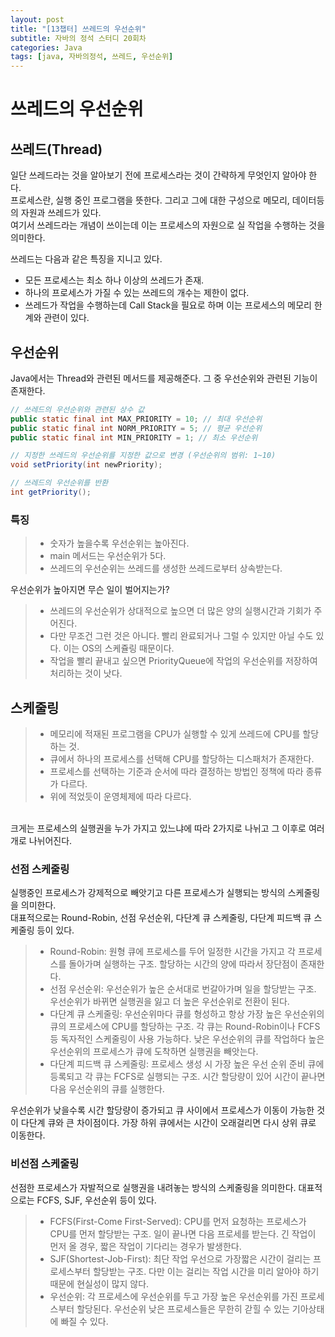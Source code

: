 ```yaml
---
layout: post
title: "[13챕터] 쓰레드의 우선순위"
subtitle: 자바의 정석 스터디 20회차
categories: Java
tags: [java, 자바의정석, 쓰레드, 우선순위]
---
```


# 쓰레드의 우선순위

## 쓰레드(Thread)
일단 쓰레드라는 것을 알아보기 전에 프로세스라는 것이 간략하게 무엇인지 알아야 한다.<br/>
프로세스란, 실행 중인 프로그램을 뜻한다. 그리고 그에 대한 구성으로 메모리, 데이터등의 자원과 쓰레드가 있다.<br/>
여기서 쓰레드라는 개념이 쓰이는데 이는 프로세스의 자원으로 실 작업을 수행하는 것을 의미한다.

쓰레드는 다음과 같은 특징을 지니고 있다.
- 모든 프로세스는 최소 하나 이상의 쓰레드가 존재.
- 하나의 프로세스가 가질 수 있는 쓰레드의 개수는 제한이 없다.
- 쓰레드가 작업을 수행하는데 Call Stack을 필요로 하며 이는 프로세스의 메모리 한계와 관련이 있다.

## 우선순위
Java에서는 Thread와 관련된 메서드를 제공해준다. 그 중 우선순위와 관련된 기능이 존재한다.
```java
// 쓰레드의 우선순위와 관련된 상수 값
public static final int MAX_PRIORITY = 10; // 최대 우선순위
public static final int NORM_PRIORITY = 5; // 평균 우선순위
public static final int MIN_PRIORITY = 1; // 최소 우선순위

// 지정한 쓰레드의 우선순위를 지정한 값으로 변경 (우선순위의 범위: 1~10)
void setPriority(int newPriority);

// 쓰레드의 우선순위를 반환
int getPriority();
```
### 특징
> - 숫자가 높을수록 우선순위는 높아진다.
> - main 메서드는 우선순위가 5다.
> - 쓰레드의 우선순위는 쓰레드를 생성한 쓰레드로부터 상속받는다.

우선순위가 높아지면 무슨 일이 벌어지는가?
> - 쓰레드의 우선순위가 상대적으로 높으면 더 많은 양의 실행시간과 기회가 주어진다.
> - 다만 무조건 그런 것은 아니다. 빨리 완료되거나 그럴 수 있지만 아닐 수도 있다. 이는 OS의 스케쥴링 때문이다.
> - 작업을 빨리 끝내고 싶으면 PriorityQueue에 작업의 우선순위를 저장하여 처리하는 것이 낫다.

## 스케줄링
> - 메모리에 적재된 프로그램을 CPU가 실행할 수 있게 쓰레드에 CPU를 할당하는 것.
> - 큐에서 하나의 프로세스를 선택해 CPU를 할당하는 디스패처가 존재한다.
> - 프로세스를 선택하는 기준과 순서에 따라 결정하는 방법인 정책에 따라 종류가 다르다.
> - 위에 적었듯이 운영체제에 따라 다르다.

<br/>
크게는 프로세스의 실행권을 누가 가지고 있느냐에 따라 2가지로 나뉘고 그 이후로 여러 개로 나뉘어진다.
<br/>

### 선점 스케줄링
실행중인 프로세스가 강제적으로 빼앗기고 다른 프로세스가 실행되는 방식의 스케줄링을 의미한다. <br/>
대표적으로는 Round-Robin, 선점 우선순위, 다단계 큐 스케줄링, 다단계 피드백 큐 스케줄링 등이 있다.

> - Round-Robin: 원형 큐에 프로세스를 두어 일정한 시간을 가지고 각 프로세스를 돌아가며 실행하는 구조. 할당하는 시간의 양에 따라서 장단점이 존재한다.
> - 선점 우선순위: 우선순위가 높은 순서대로 번갈아가며 일을 할당받는 구조. 우선순위가 바뀌면 실행권을 잃고 더 높은 우선순위로 전환이 된다.
> - 다단계 큐 스케줄링: 우선순위마다 큐를 형성하고 항상 가장 높은 우선순위의 큐의 프로세스에 CPU를 할당하는 구조. 각 큐는 Round-Robin이나 FCFS 등 독자적인 스케줄링이 사용 가능하다.
낮은 우선순위의 큐를 작업하다 높은 우선순위의 프로세스가 큐에 도착하면 실행권을 빼앗는다.
> - 다단계 피드백 큐 스케줄링: 프로세스 생성 시 가장 높은 우선 순위 준비 큐에 등록되고 각 큐는 FCFS로 실행되는 구조. 시간 할당량이 있어 시간이 끝나면 다음 우선순위의 큐를 실행한다.

우선순위가 낮을수록 시간 할당량이 증가되고 큐 사이에서 프로세스가 이동이 가능한 것이 다단계 큐와 큰 차이점이다. 가장 하위 큐에서는 시간이 오래걸리면 다시 상위 큐로 이동한다.

### 비선점 스케줄링
선점한 프로세스가 자발적으로 실행권을 내려놓는 방식의 스케줄링을 의미한다.
대표적으로는 FCFS, SJF, 우선순위 등이 있다.

> - FCFS(First-Come First-Served): CPU를 먼저 요청하는 프로세스가 CPU를 먼저 할당받는 구조. 일이 끝나면 다음 프로세를 받는다. 긴 작업이 먼저 올 경우, 짧은 작업이 기다리는 경우가 발생한다.
> - SJF(Shortest-Job-First): 최단 작업 우선으로 가장짧은 시간이 걸리는 프로세스부터 할당받는 구조. 다만 이는 걸리는 작업 시간을 미리 알아야 하기 때문에 현실성이 많지 않다.
> - 우선순위: 각 프로세스에 우선순위를 두고 가장 높은 우선순위를 가진 프로세스부터 할당된다. 우선순위 낮은 프로세스들은 무한히 갇힐 수 있는 기아상태에 빠질 수 있다.
